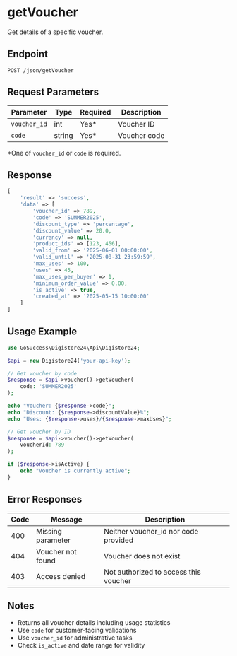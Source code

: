 # getVoucher

Get details of a specific voucher.

## Endpoint

```
POST /json/getVoucher
```

## Request Parameters

| Parameter | Type | Required | Description |
|-----------|------|----------|-------------|
| `voucher_id` | int | Yes* | Voucher ID |
| `code` | string | Yes* | Voucher code |

*One of `voucher_id` or `code` is required.

## Response

```php
[
    'result' => 'success',
    'data' => [
        'voucher_id' => 789,
        'code' => 'SUMMER2025',
        'discount_type' => 'percentage',
        'discount_value' => 20.0,
        'currency' => null,
        'product_ids' => [123, 456],
        'valid_from' => '2025-06-01 00:00:00',
        'valid_until' => '2025-08-31 23:59:59',
        'max_uses' => 100,
        'uses' => 45,
        'max_uses_per_buyer' => 1,
        'minimum_order_value' => 0.00,
        'is_active' => true,
        'created_at' => '2025-05-15 10:00:00'
    ]
]
```

## Usage Example

```php
use GoSuccess\Digistore24\Api\Digistore24;

$api = new Digistore24('your-api-key');

// Get voucher by code
$response = $api->voucher()->getVoucher(
    code: 'SUMMER2025'
);

echo "Voucher: {$response->code}";
echo "Discount: {$response->discountValue}%";
echo "Uses: {$response->uses}/{$response->maxUses}";

// Get voucher by ID
$response = $api->voucher()->getVoucher(
    voucherId: 789
);

if ($response->isActive) {
    echo "Voucher is currently active";
}
```

## Error Responses

| Code | Message | Description |
|------|---------|-------------|
| 400 | Missing parameter | Neither voucher_id nor code provided |
| 404 | Voucher not found | Voucher does not exist |
| 403 | Access denied | Not authorized to access this voucher |

## Notes

- Returns all voucher details including usage statistics
- Use `code` for customer-facing validations
- Use `voucher_id` for administrative tasks
- Check `is_active` and date range for validity

